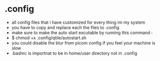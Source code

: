 # .config
- all config files that i have customized for every thing im my system
- you have to copy and replace each the files to .config 
- make sure to make the auto start excutable by running this command :
- $ chmod +x .config/qtile/autostart.sh
- you could disable the blur from picom config if you feel your machine is slow
- .bashrc is importnat to be in home/user directory not in .config
